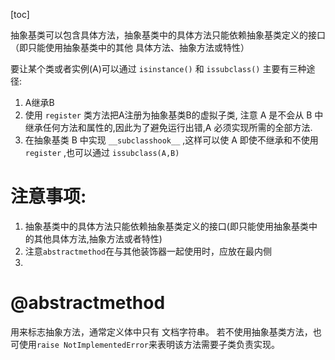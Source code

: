 [toc]

抽象基类可以包含具体方法，抽象基类中的具体方法只能依赖抽象基类定义的接口（即只能使用抽象基类中的其他 具体方法、抽象方法或特性）

要让某个类或者实例(A)可以通过 `isinstance()` 和 `issubclass()` 主要有三种途径:
1. A继承B
2. 使用 `register` 类方法把A注册为抽象基类B的虚拟子类, 注意 A 是不会从 B 中继承任何方法和属性的,因此为了避免运行出错,A 必须实现所需的全部方法.
3. 在抽象基类 B 中实现 `__subclasshook__` ,这样可以使 A 即使不继承和不使用 `register` ,也可以通过 `issubclass(A,B)`

# 注意事项:
1. 抽象基类中的具体方法只能依赖抽象基类定义的接口(即只能使用抽象基类中的其他具体方法,抽象方法或者特性)
2. 注意`abstractmethod`在与其他装饰器一起使用时，应放在最内侧
3. 
# @abstractmethod
用来标志抽象方法，通常定义体中只有 文档字符串。 若不使用抽象基类方法，也可使用`raise NotImplementedError`来表明该方法需要子类负责实现。

